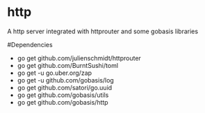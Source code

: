 # http
A http server integrated with httprouter and some gobasis libraries

#Dependencies
- go get github.com/julienschmidt/httprouter
- go get github.com/BurntSushi/toml
- go get -u go.uber.org/zap
- go get -u github.com/gobasis/log
- go get github.com/satori/go.uuid
- go get github.com/gobasis/utils
- go get github.com/gobasis/http
